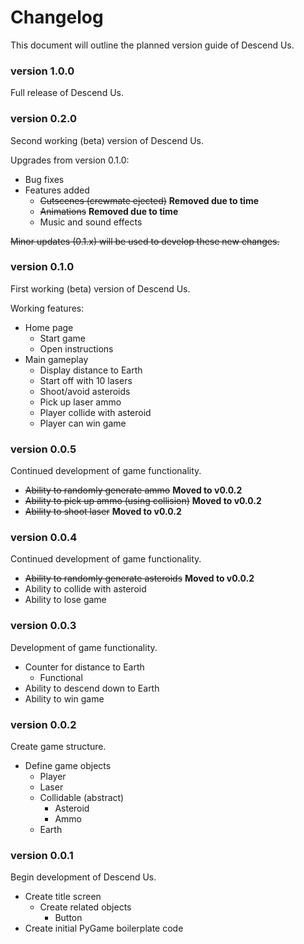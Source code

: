 # Changelog

This document will outline the planned version guide of Descend Us.

### version 1.0.0
Full release of Descend Us.

### version 0.2.0

Second working (beta) version of Descend Us.

Upgrades from version 0.1.0:
- Bug fixes
- Features added
    - ~~Cutscenes (crewmate ejected)~~ **Removed due to time**
    - ~~Animations~~ **Removed due to time**
    - Music and sound effects

~~Minor updates (0.1.x) will be used to develop these new changes.~~

### version 0.1.0

First working (beta) version of Descend Us.

Working features:
- Home page
    - Start game
    - Open instructions
- Main gameplay
    - Display distance to Earth
    - Start off with 10 lasers
    - Shoot/avoid asteroids
    - Pick up laser ammo
    - Player collide with asteroid
    - Player can win game


### version 0.0.5

Continued development of game functionality.

- ~~Ability to randomly generate ammo~~ **Moved to v0.0.2**
- ~~Ability to pick up ammo (using collision)~~ **Moved to v0.0.2**
- ~~Ability to shoot laser~~ **Moved to v0.0.2**


### version 0.0.4

Continued development of game functionality.

- ~~Ability to randomly generate asteroids~~ **Moved to v0.0.2**
- Ability to collide with asteroid
- Ability to lose game

### version 0.0.3

Development of game functionality.

- Counter for distance to Earth
    - Functional
- Ability to descend down to Earth
- Ability to win game

### version 0.0.2

Create game structure.

- Define game objects
    - Player
    - Laser
    - Collidable (abstract)
        - Asteroid
        - Ammo
    - Earth

### version 0.0.1

Begin development of Descend Us.

- Create title screen
    - Create related objects
        - Button
- Create initial PyGame boilerplate code